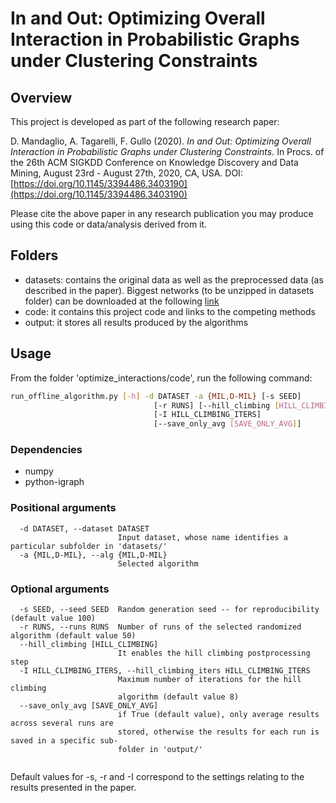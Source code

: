 # In and Out: Optimizing Overall Interaction in Probabilistic Graphs under Clustering Constraints

## Overview

This project is developed as part of the following research paper:

D. Mandaglio, A. Tagarelli, F. Gullo (2020). *In and Out: Optimizing Overall Interaction in Probabilistic Graphs under Clustering Constraints.* In Procs. of the 26th ACM SIGKDD Conference on Knowledge Discovery and Data Mining, August 23rd - August 27th, 2020,  CA, USA. DOI: [https://doi.org/10.1145/3394486.3403190](https://doi.org/10.1145/3394486.3403190)

Please cite the above paper in any research publication you may produce using this code or data/analysis derived from it.


## Folders
- datasets:  contains the original data as well as the preprocessed data (as described in the paper). Biggest networks (to be unzipped in datasets folder) can be downloaded at the following [link](https://drive.google.com/open?id=1r0krGQMm0QyUAbJlGZSxTmm2ULaajBKI)
- code: it contains this project code and links to the competing methods 
- output: it stores all results produced by the algorithms 

## Usage

From the folder 'optimize_interactions/code', run the following command:
```bash
run_offline_algorithm.py [-h] -d DATASET -a {MIL,D-MIL} [-s SEED]
                                [-r RUNS] [--hill_climbing [HILL_CLIMBING]]
                                [-I HILL_CLIMBING_ITERS]
                                [--save_only_avg [SAVE_ONLY_AVG]]
```
### Dependencies
- numpy
- python-igraph


### Positional arguments
```
  -d DATASET, --dataset DATASET
                        Input dataset, whose name identifies a particular subfolder in 'datasets/'
  -a {MIL,D-MIL}, --alg {MIL,D-MIL}
                        Selected algorithm 
```
### Optional arguments
```
  -s SEED, --seed SEED  Random generation seed -- for reproducibility (default value 100)
  -r RUNS, --runs RUNS  Number of runs of the selected randomized algorithm (default value 50) 
  --hill_climbing [HILL_CLIMBING]
                        It enables the hill climbing postprocessing step
  -I HILL_CLIMBING_ITERS, --hill_climbing_iters HILL_CLIMBING_ITERS
                        Maximum number of iterations for the hill climbing
                        algorithm (default value 8)
  --save_only_avg [SAVE_ONLY_AVG]
                        if True (default value), only average results across several runs are
                        stored, otherwise the results for each run is saved in a specific sub-
                        folder in 'output/'
                    
```
Default values for -s, -r and -I correspond to the settings relating to the results presented in the paper.
